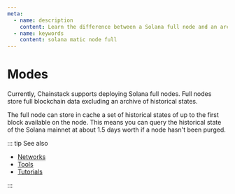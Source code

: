 ```yaml
---
meta:
  - name: description
    content: Learn the difference between a Solana full node and an archive node. Run sample commands to see the difference.
  - name: keywords
    content: solana matic node full
---
```


# Modes

Currently, Chainstack supports deploying Solana full nodes. Full nodes store full blockchain data excluding an archive of historical states.

The full node can store in cache a set of historical states of up to the first block available on the node. This means you can query the historical state of the Solana mainnet at about 1.5 days worth if a node hasn't been purged.

::: tip See also

* [Networks](/operations/solana/networks)
* [Tools](/operations/solana/tools)
* [Tutorials](/tutorials/solana/)

:::
